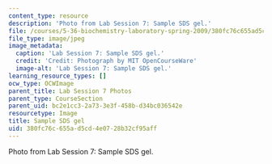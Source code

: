 ```yaml
---
content_type: resource
description: 'Photo from Lab Session 7: Sample SDS gel.'
file: /courses/5-36-biochemistry-laboratory-spring-2009/380fc76c655ad5cd4e0728b32cf95aff_Lab7_5.jpg
file_type: image/jpeg
image_metadata:
  caption: 'Lab Session 7: Sample SDS gel.'
  credit: 'Credit: Photograph by MIT OpenCourseWare'
  image-alt: 'Lab Session 7: Sample SDS gel.'
learning_resource_types: []
ocw_type: OCWImage
parent_title: Lab Session 7 Photos
parent_type: CourseSection
parent_uid: bc2e1cc3-2a73-3e3f-458b-d34bc036542e
resourcetype: Image
title: Sample SDS gel
uid: 380fc76c-655a-d5cd-4e07-28b32cf95aff
---
```

Photo from Lab Session 7: Sample SDS gel.

